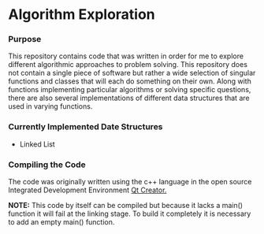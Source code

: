 # Algorithm Exploration

### Purpose
This repository contains code that was written in order for me to explore different algorithmic approaches to problem solving. This repository does not contain a single piece of software but rather a wide selection of singular functions and classes that will each do something on their own. Along with functions implementing particular algorithms or solving specific questions, there are also several implementations of different data structures that are used in varying functions.

### Currently Implemented Date Structures
* Linked List

 ### Compiling the Code
The code was originally written using the c++ language in the open source Integrated Development Environment [Qt Creator.](https://www.qt.io/ide/)

**NOTE:** This code by itself can be compiled but because it lacks a main() function it will fail at the linking stage. To build it completely it is necessary to add an empty main() function.
